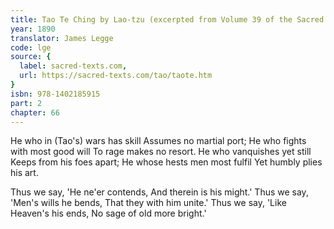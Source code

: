 ```yaml
---
title: Tao Te Ching by Lao-tzu (excerpted from Volume 39 of the Sacred Books of the East.)
year: 1890
translator: James Legge
code: lge
source: {
  label: sacred-texts.com,
  url: https://sacred-texts.com/tao/taote.htm
}
isbn: 978-1402185915
part: 2
chapter: 66
---
```

He who in (Tao's) wars has skill 
Assumes no martial port; 
He who fights with most good will 
To rage makes no resort. 
He who vanquishes yet still 
Keeps from his foes apart; 
He whose hests men most fulfil 
Yet humbly plies his art. 

Thus we say, 'He ne'er contends, 
And therein is his might.' 
Thus we say, 'Men's wills he bends, 
That they with him unite.' 
Thus we say, 'Like Heaven's his ends, 
No sage of old more bright.'